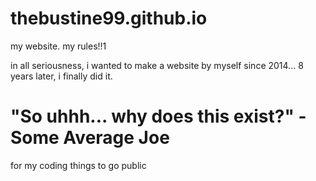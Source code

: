 # thebustine99.github.io
my website. my rules!!1

in all seriousness, i wanted to make a website by myself since 2014... 8 years later, i finally did it.
# "So uhhh... why does this exist?" - Some Average Joe
for my coding things to go public
